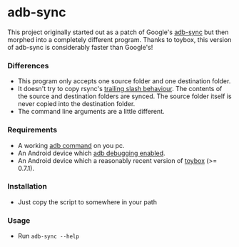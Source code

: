 # adb-sync
This project originally started out as a patch of Google's [adb-sync](https://github.com/google/adb-sync/) but then morphed into a completely different program. Thanks to toybox, this version of adb-sync is considerably faster than Google's!

### Differences
* This program only accepts one source folder and one destination folder.
* It doesn't try to copy rsync's [trailing slash behaviour](https://serverfault.com/questions/529287/rsync-creates-a-directory-with-the-same-name-inside-of-destination-directory). The contents of the source and destination folders are synced. The source folder itself is never copied into the destination folder.
* The command line arguments are a little different.

### Requirements
* A working [adb command](https://www.xda-developers.com/install-adb-windows-macos-linux/) on you pc.
* An Android device which [adb debugging enabled](https://developer.android.com/studio/debug/dev-options).
* An Android device which a reasonably recent version of [toybox](https://github.com/landley/toybox) (>= 0.7.1).

### Installation
* Just copy the script to somewhere in your path

### Usage
* Run `adb-sync --help`
